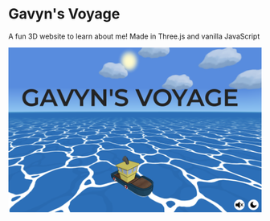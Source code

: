 # Gavyn's Voyage

A fun 3D website to learn about me! Made in Three.js and vanilla JavaScript

![site screenshot](/landing.png)